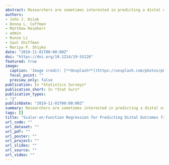 ```yaml
---
abstract: Researchers are sometimes interested in predicting a distal or external outcome (such as smoking cessation at follow-up) from the trajectory of an intensively recorded longitudinal variable (such as urge to smoke). This can be done in a semiparametric way via scalar-on-function regression. However, the resulting fitted coefficient regression function requires special care for correct interpretation, as it represents the joint relationship of time points to the outcome, rather than a marginal or cross-sectional relationship. We provide practical guidelines, based on experience with scientific applications, for helping practitioners interpret their results and illustrate these ideas using data from a smoking cessation study.
authors:
- John J. Dziak
- Donna L. Coffman
- Matthew Reimherr
- admin
- Runze Li
- Saul Shiffman
- Mariya P. Shiyko
date: "2019-11-01T00:00:00Z"
doi: "https://doi.org/10.1214/19-SS126"
featured: true
image:
  caption: 'Image credit: [**Unsplash**](https://unsplash.com/photos/pLCdAaMFLTE)'
  focal_point: ""
  preview_only: false
publication: In *Statistics Surveys*
publication_short: In *Stat Surv*
publication_types:
- "2"
publishDate: "2019-11-01T00:00:00Z"
summary: Researchers are sometimes interested in predicting a distal or external outcome (such as smoking cessation at follow-up) from the trajectory of an intensively recorded longitudinal variable (such as urge to smoke). This can be done in a semiparametric way via scalar-on-function regression. However, the resulting fitted coefficient regression function requires special care for correct interpretation, as it represents the joint relationship of time points to the outcome, rather than a marginal or cross-sectional relationship. We provide practical guidelines, based on experience with scientific applications, for helping practitioners interpret their results and illustrate these ideas using data from a smoking cessation study.
tags: []
title: "Scalar-on-Function Regression for Predicting Distal Outcomes from Intensively Gathered Longitudinal Data: Interpretability for Applied Scientists"
url_code: ""
url_dataset: ""
url_pdf: ""
url_poster: ""
url_project: ""
url_slides: ""
url_source: ""
url_video: ""
---
```



